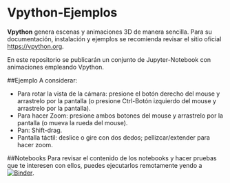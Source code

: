 # Vpython-Ejemplos

**Vpython** genera escenas y animaciones 3D de manera sencilla. Para su documentación, instalación y ejemplos se recomienda revisar el sitio oficial https://vpython.org.

En este repositorio se publicarán un conjunto de Jupyter-Notebook con animaciones empleando Vpython.

##Ejemplo
A considerar:
* Para rotar la vista de la cámara: presione el botón derecho del mouse y arrastrelo por la pantalla (o presione Ctrl-Botón izquierdo del mouse y arrastrelo por la pantalla).
* Para hacer Zoom: presione ambos botones del mouse y arrastrelo por  la pantalla (o mueva la rueda del mouse).
* Pan: Shift-drag.
* Pantalla táctil: deslice o gire con dos dedos; pellizcar/extender para hacer zoom.

##Notebooks
Para revisar el contenido de los notebooks y hacer pruebas que te interesen con ellos, puedes ejecutarlos remotamente yendo a [![Binder](http://mybinder.org/badge.svg)](http://mybinder.org:/repo/nataly-nicole/fn-ubb).
